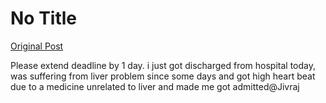 # No Title

[Original Post](https://discourse.onlinedegree.iitm.ac.in/t/164277/460)

<p>Please extend deadline by 1 day. i just got discharged from hospital today, was suffering from liver problem since some days and got high heart beat due to a medicine unrelated to liver and made me got admitted@Jivraj</p>